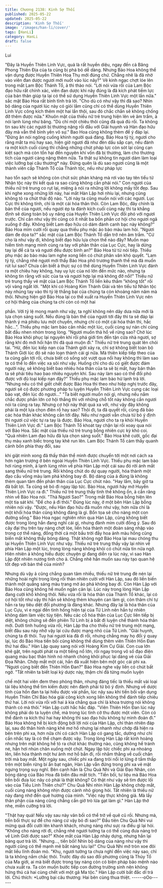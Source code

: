 ```yaml
---
title: Chương 2138: Kinh Sợ Thối
published: 2025-05-22
updated: 2025-05-22
description: 'Kinh Sợ Thối'
image: '/images/han-li/cover/'
tags: [HanLi]
category: HanLi
draft: false
---
```


Lui

"Đây là Huyền Thiên Linh Vực, quả là rất huyền diệu, ngay đến cả
Băng Phong Thiên Địa của ta cũng bị phá bỏ dễ dàng. Nhưng
Bảo Hoa không thể vận dụng được Huyền Thiên Hoa Thụ mới
đúng chứ. Chẳng nhẽ là đã nhờ vào viên đan dược ngươi mới
nuốt vào lúc nãy?" Vẻ kinh ngạc chợt lóe lên trong mắt Lam Bộc
Thánh Tổ, ả thì thào nói.
"Lời nói vừa rồi của Lam Bộc đạo hữu rất chính xác, viên đan
dược khi nãy đúng là đã kích phát tiềm lực của bản thân giúp ta
lại có thể sử dụng Huyền Thiên Linh Vực một lần nữa." sắc mặt
Bảo Hoa rất bình tĩnh trả lời.
"Cho dù có như vậy thì đã sao? Nhìn bộ dáng của ngươi lúc này
có giỏi lắm cũng chỉ có thể dùng Huyền Thiên Linh Vực công kích
thêm một hai lần thôi, sau đó chắc chắn sẽ không chống đỡ thêm
được nữa." Khuôn mặt của thiếu nữ trẻ trung hiện lên vẻ âm trầm,
ả nói lạnh lùng như băng.
"Dù chỉ một chiêu thôi cũng đã quá đủ rồi. Ta không tin sau khi
các ngươi bị thương nặng rồi đấu với Giải huynh và Hàn đạo hữu
đây mà vẫn thể bình yên vô sự." Bao Hoa cũng không thèm để ý
đáp lại.
"Đừng ăn nói ngông cuồng khinh người quá đáng. Bảo Hoa tỷ tỷ,
ngươi cho rằng mắt ta mù hay sao, hiện giờ ngươi đã như đèn
dầu sắp cạn, nếu đánh ra một kích cuối cùng thì chẳng những
chút pháp lực còn sót lại cũng cạn kiệt sạch mà còn tổn hại đến
nguyên khí vốn đã bị thương, làm cho thương tích của ngươi càng
nặng thêm nữa. Ta thật sự không tin ngươi dám làm loại việc
lưỡng bại câu thương* này. Đừng quên là dù sao ngươi cũng là
một thành viên cấp Thánh Tổ của Thánh tộc, nếu như pháp lực

hao tổn sạch sẽ không còn chút sức phản kháng mà rơi vào tay
tên tiểu tử Nhân tộc này thì kết quả ra sao cũng không cần phải
nói." Con ngươi của thiếu nữ trẻ trung co rụt lại, miệng ả nói ra
những lời không mấy tốt đẹp.
Sau khi nghe xong những lời này, hai mắt Hàn Lập hơi nhíu lại,
nhưng cũng không tỏ ra chút thái độ nào.
"Lời này ta cũng muốn nói với các ngươi. Lục Cực thì không tính,
chỉ là một cái hóa thân thôi. Còn Lam Bộc, đây chính là bản thể
của ngươi, nếu ngươi ép ta đánh kích cuối cùng này thì ta khẳng
định sẽ dùng toàn bộ uy năng của Huyền Thiên Linh Vực đối phó
với ngươi trước. Chỉ cần như vậy thì cũng có ít nhất ba bốn phần
cơ hội cho ngươi ngã xuống ở đây. Không biết Lam đạo hữu có
dám đánh canh bạc này không?" Bảo Hoa mỉm cười rồi quay qua
thiếu phụ mặc áo bào màu lam hỏi.
"Ngươi dám đe dọa ta?" sắc mặt của Lam Bộc Thánh Tổ dần trở
nên âm trầm.
"Cứ cho là như vậy đi, không biết đạo hữu lựa chọn thế nào đây?
Muốn mạo hiểm tính mạng mình cùng ra tay với phân thân của
Lục Cực, hay là dừng tay lại để cả ta và ngươi đều được bình
an?" Bảo Hoa từ từ nói tiếp.
Thiếu phụ mặc áo bào màu lam nghe xong liền có chút phân vân
khó quyết.
"Lam tỷ tỷ, chẳng nhẽ ngươi mới thấy Bảo Hoa phô trương thanh
thế mà đã muốn rút lui sao? Chưa cần biết ả thực sự có thể dùng
Huyền Thiên Linh Vực đánh ra một chiêu hay không, hay uy lực
của nó lớn đến mức nào, nhưng ta không tin rằng với sức của ta
và ngươi hợp lại mà không đỡ nổi!" Thiếu nữ trẻ trung thấy vẻ mặt
của Lam Bộc Thánh Tổ liền kêu thầm "không tốt" rồi vội vàng ngắt
lời.
"Một khi có Hoàng Kim Thánh Giải và tên tiểu tử Nhân tộc này
nhúng tay vào thì tỷ lệ thắng bại của chúng ta còn khoảng năm
năm mà thôi. Nhưng hiện giờ Bảo Hoa lại co thể xuất ra Huyền
Thiên Linh Vực nên cơ hội thắng của chúng ta chỉ còn có một hai

phần. Với tỷ lệ mong manh như vậy, ta nghĩ không nên dây dưa
nữa mới là lựa chọn sáng suốt. Nếu đúng là bản thế của ngươi tới
đây thì ta sẽ đáp lại thành ý mà phiêu lưu một chuyến, nhưng chỉ
có một cái hóa thân thì, hắc hắc...". Thiếu phụ mặc lam bào cân
nhắc một lúc, cuối cùng sự nản chí cũng bắt đầu nhen nhóm
trong lòng.
"Ngươi muốn thả hổ về rừng sao? Chờ lúc Bảo Hoa khôi phục lại
nguyên khí rồi phá giới tìm đến tận cửa nhà ngươi, sợ rằng khí đó
mới hối hận thì đã quá muộn đi." Thiếu nữ trẻ trung quát lên chói
tai.
"Hừ, đến lúc kiếp nạn của Thánh giới xảy ra, chỉ sợ không biết
toàn bộ Thánh Giới lúc đó sẽ náo loạn thành cái gì nữa. Mà thiên
kiếp tiếp theo của ta cũng gần tới rồi, chưa biết có sống sót vượt
qua nổi hay không thì làm sao ta có thể lo đến việc xa sôi như
vậy. Huống chỉ cho dù có giết được đám người này, sẽ không biết
bao nhiêu hóa thân của ta sẽ bị mất, hay bản thân ta sẽ phải tiêu
hao bao nhiêu nguyên khí. Sau này làm sao có thể đối phó được
với đủ loại kiếp nạn đây?" Thiếu phụ mặc lam bào hừ lạnh trả lời.
"Nhưng nếu có thể giết chết được Bảo Hoa thì theo như hiệp nghị
trước đây, ngươi sẽ có được phương pháp tu luyện Huyền Thiên
Linh Vực cung các loại bảo vạt, đến lúc đó ngươi..."
"Ta biết ngươi muốn nói gì, nhưng nếu nắm chắc được phần lớn
cơ hội thắng thì với những chỗ tốt này không cần ngươi nói ta
cũng ra tay. Nhưng cơ hội này thật quá xa với, như vậy đây không
phải là một lựa chọn điên rồ hay sao? Thôi đi, ta đã quyết rồi,
cũng đã bảo các hóa thân khác không cần tới đây. Nếu như ngươi
vẫn chưa từ bỏ ý định thì ngươi cứ việc tự ra tay là được. Bảo
Hoa, ngươi cho ta ra khỏi Huyền Thiên Linh Vực đi." Lam Bộc
Thánh Tổ khoát tay chặn lại rồi xoay qua nói với Bảo Hoa.
Sắc mặt của thiếu nữ trẻ trung bỗng nhiên cực kỳ khó coi.
"Quả nhiên Lam đạo hữu đã lựa chọn sáng suốt." Bảo Hoa khẽ
cười, gốc đại thụ màu xanh biếc trong tay khẽ run lên.
Lam Bộc Thánh Tổ cảm thấy quanh cảnh bốn phía thay đổi, sau

khi giật mình xong đã thấy thân thể mình được chuyển tới một nơi
cách xa hơn ngàn trượng ở bên ngoài Huyền Thiên Linh Vực.
Thiếu phụ mặc lam bào hơi rùng mình, ả lạnh lùng nhìn về phía
Hàn Lập một cái sau đó rời ánh mắt sang thiếu nữ trẻ trung. Rồi
không chút do dự quay người, hóa thành một đạo cầu vồng màu
lam phá không bay đi.
Bộ dáng của ả đúng là không thèm quan tâm đến phân thân của
Lục Cực chút nào.
"Hay lắm, bây giờ ta đã bất lợi. Ta cũng sẽ bỏ đi ngay lập tức. Bảo
Hoa, ngươi hãy mở Huyền Thiên Linh Vực ra đi." Thiếu nữ trẻ
trung thấy tình thế không ổn, ả cắn răng nhìn về Bảo Hoa nói.
"Thả Ngươi Sao?" Trong mắt Bảo Hoa bỗng hiện lên một tia sát
khí.
"Để cho ả đi thôi." Đúng lúc này, ở một bên Hàn Lập bỗng nhiên
nói vậy.
"Được, nếu Hàn đạo hữu đã muốn như vậy, hơn nữa chỉ là một
khối hóa thân cũng không đáng là gì. Bổn tọa sẽ cho nàng một
con đường sống." Bảo Hoa ngạc nghiên nhìn qua Hàn Lập, cũng
không biết được trong lòng hắn đang nghĩ cái gì, nhưng đành
mím cười đồng ý.
Sau đó cây đại thụ trên tay nàng chợt lóe, liền hóa thành một
đoàn sáng nhập vào trong cơ thể nàng, đồng thời cả một bầu trời
đầy hoa ảnh màu hồng cũng biến mất không thấy bóng dáng.
Thật không ngờ Bảo Hoa lại mau chóng thu lại Huyền Thiên Linh
Vực như vậy.
Thiếu nữ trẻ trung thấy vậy lại nhìn về phía Hàn Lập một lúc,
trong lòng nàng không khỏi có chút nửa tin nửa ngờ.
Hiên nhiên ả không hiểu được chuyện gì đang diễn ra lúc này, vì
sao Hàn Lập đột nhiên nương tình cho ả. Chẳng nhẽ hắn muốn
sau này tạo quan hệ tốt đẹp với bản thể của mình?

Nhưng dù vậy ả cũng chẳng quan tâm nhiều, thiếu nữ trẻ trung đè
nén lại những hoài nghi trong lòng rồi thản nhiên cười với Hàn
Lập, sau đó liền biến thành một quầng sáng màu trang mờ ảo phá
không bay đi.
Còn Hàn Lập với Bảo Hoa cũng không hề muốn ngăn cản lại.
Lúc này trong lòng Hàn Lập đang cười khổ không thôi.
Nếu vừa rồi là hóa thân của Thánh Tổ khác, lại có cơ hội tốt như
vậy thì hắn sẽ không thèm khuyên can làm gì, còn thâm chí tự
hắn ra tay tiêu diệt đối phương là đàng khác.
Nhưng đây lại là hóa thân của Lục Cựu, vì e ngại đến tình hống
hiện tại của Tử Linh nên hắn tự nhiên không dám làm việc tùy
tiện.
Nếu các cỗ hóa thân của Lục Cực liên tiếp bị diệt, không chừng
sẽ đến phiên Tử Linh bị ả bắt đi luyện chế thành hóa thân mới.
Dưới tình huống vừa rồi, Hàn Lập tha cho thiếu nữ trẻ trung một
mạng, biết đâu sau này nhờ vậy lại cứu được mạng nhỏ của Tử
Linh.
"Giải huynh, chúng ta đi thôi. Tuy hai ngươi kia đã đi rồi, nhưng
chẳng may họ đổi ý quay lại, lúc đó Bảo Hoa tiền bối cũng không
thể dùng thêm viên Thiên Hồn Đan thứ hai đâu." Hàn Lập quay
sang nói với Hoàng Kim Cự Giải.
Con cua lớn khẽ gật, trên người phát ra một tiếng nổ lớn, rồi ngay
trong vô số đạo điện quang màu bạc thân hình nó nhanh chóng
khôi phục lại dáng vẻ của Giải Đọa Nhân.
Chớp mắt một cái, hắn đã xuất hiện bên một góc cái phi xa.
"Ngươi cũng biết đến Thiên Hồn Đan?" Bảo Hoa nghe vậy liền có
chút bất ngờ.
"Tất nhiên ta biết loại kỳ dược này, thậm chí đã từng muốn luyện

chế một hai viên đem theo phòng thân, nhưng đáng tiếc là thiếu
mất vài loại tài liệu không thể tìm kiếm được nên đành phải từ bỏ
ý định. Nhưng về dược tính của hồn đan ta lại hiểu được vài phần,
lúc nãy sau khi tiền bối vận dụng Huyền Thiên Chỉ Bảo hóa giải
công kích xong liền không thể đánh tiếp chiêu thứ hai. Lời nói vừa
rồi với hai ả kia chẳng qua chỉ là khoa trương nói không thành có
mà thôi." Hàn Lập cười hắc hắc đáp.
"Viên Thiên Hồn Đan lúc nãy không phải do ta luyện chế, mà
trong lúc tình cờ thu được một viên. Còn có thể đánh ra kích thứ
hai hay không thì sao đạo hữu không tự mình đoán đi." Bảo Hoa
không hề bị kích động bởi lời nói của Hàn Lập, chỉ thản nhiên đáp
lại, sau đó thân hình nàng khẽ mơ hồ nhưng lại nhanh như chớp
đã hiện ra bên trên phi xa, hơn nữa chỉ có cách Hàn Lập có gang
tấc, dường như chỉ cần nhấc tay là có thể chạm được vậy.
Trong lòng Hàn Lập rất kinh hoảng nhưng trên mặt không hề tỏ ra
chút khác thường nào, cũng không hề tránh né, hắn hơi nhún
chân xuống một chút.
Ngay lập tức chiếc phi xa nhoáng lên, liền hóa thành một hư ảnh
mơ hồ bắn đi, rồi nhắm thẳng về cuối chân trời mà bay mất.
Một ngày sau, chiếc phi xa đang trôi nổi lơ lửng ở tầm thấp trên
một biển rừng bí ẩn bạt ngàn, Hàn Lập vẫn đứng trong phi xa vẻ
mặt ngưng trọng suy nghĩ.
Bên cạnh hắn là Chu Quả Nhi và Giải Đạo Nhân, còn bóng dáng
của Bảo Hoa đã biến đâu mất tích.
"Tiền bối, tư liệu mà Bảo Hoa tiền bối đưa lúc nãy có phải là thật
không? Có thật như vậy sẽ tìm được lối vào của Tiểu Linh Thiên
chứ?" Chu Quả Nhi nhìn Hàn Lập không chớp mắt, cuối cùng
nàng không nhịn được cành nhỏ giọng hỏi.
Tất nhiên là thiếu nữ này đang nhớ đến quê hương của mình.
"Việc này thực không giả. Mà lấy thân phận của nàng cũng chẳng
cần giở trò lừa gạt làm gì." Hàn Lập thở nhẹ, miễn cưỡng trả lời.

"Thật hay quá! Nếu vậy sau này vãn bối có thể trở về quê cũ rồi.
Nhưng mà, tiền bối thực sự để cho nàng cứ vậy bỏ đi sao?" Đầu
tiên Chu Quả Nhi vui mừng quá đỗi cười lên khanh khách, nhưng
nàng như sực ra điều gì lại hỏi.
"Không cho nàng rời đi, chẳng nhẽ ngươi tưởng ta có thể cùng
đưa nàng trở về Linh Giới được sao?" Khóe mắt của Hàn Lập
nhảy dựng, nhưng hắn lại bâng quơ trả lời.
"Nhưng..., tiền bối! Nhìn bộ dáng của nàng như vậy thì người
cũng có thể mạnh mẽ bắt nàng lưu lại!" Chu Quả Nhi mở tròn xoe
đôi mắt liều lĩnh đoán mò.
"Khụ, ngươi tưởng ta chưa nghĩ đến việc này sao, chỉ là ta không
nắm chắc thôi. Trước đây dù sao đối phương cũng là Thủy Tổ của
Ma giới, ai mà biết được trong tay nàng còn có biện pháp bảo
mệnh nào chưa xuất ra. Ta còn muốn bước tiếp con đường trường
sinh nên không hứng thú cả hai cùng chết với một gã Ma tộc."
Hàn Lập cười bất đắc dĩ trả lời.
Chú thích:
*Lưỡng bại câu thương: Hai bên cùng thua thiệt.
------oOo------
